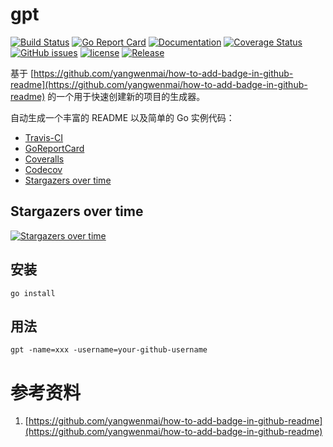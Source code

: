 # gpt
[![Build Status](https://travis-ci.org/yangwenmai/gpt.svg?branch=master)](https://travis-ci.org/yangwenmai/gpt) [![Go Report Card](https://goreportcard.com/badge/github.com/yangwenmai/gpt)](https://goreportcard.com/report/github.com/yangwenmai/gpt)  [![Documentation](https://godoc.org/github.com/yangwenmai/gpt?status.svg)](http://godoc.org/github.com/yangwenmai/gpt) [![Coverage Status](https://coveralls.io/repos/github/yangwenmai/gpt/badge.svg?branch=master)](https://coveralls.io/github/yangwenmai/gpt?branch=master) [![GitHub issues](https://img.shields.io/github/issues/yangwenmai/gpt.svg)](https://github.com/yangwenmai/gpt/issues) [![license](https://img.shields.io/github/license/yangwenmai/gpt.svg?maxAge=2592000)](https://github.com/yangwenmai/gpt/LICENSE) [![Release](https://img.shields.io/github/release/yangwenmai/gpt.svg?label=Release)](https://github.com/yangwenmai/gpt/releases)

基于 [https://github.com/yangwenmai/how-to-add-badge-in-github-readme](https://github.com/yangwenmai/how-to-add-badge-in-github-readme) 的一个用于快速创建新的项目的生成器。

自动生成一个丰富的 README 以及简单的 Go 实例代码：

- [Travis-CI](https://travis-ci.org/)
- [GoReportCard](https://goreportcard.com/)
- [Coveralls](https://coveralls.io/)
- [Codecov](https://codecov.io/)
- [Stargazers over time](https://starcharts.herokuapp.com)

## Stargazers over time

[![Stargazers over time](https://starcharts.herokuapp.com/yangwenmai/gpt.svg)](https://starcharts.herokuapp.com/yangwenmai/gpt)

## 安装

```shell
go install
```

## 用法

`gpt -name=xxx -username=your-github-username`

# 参考资料

1. [https://github.com/yangwenmai/how-to-add-badge-in-github-readme](https://github.com/yangwenmai/how-to-add-badge-in-github-readme)
